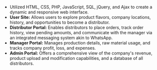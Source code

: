 - Utilized HTML, CSS, PHP, JavaScript, SQL, jQuery, and Ajax to create a dynamic and responsive web interface.
-	**User Site:** Allows users to explore product flavors, company locations, history, and opportunities to become a distributor.
-	**Distributor Portal:** Enables distributors to place orders, track order history, view pending amounts, and communicate with the manager via an integrated messaging system akin to WhatsApp.
-	**Manager Portal:** Manages production details, raw material usage, and tracks company profit, loss, and expenses.
-	**Admin Portal:** Offers a comprehensive view of the company's revenue, product upload and modification capabilities, and a database of all distributors.
